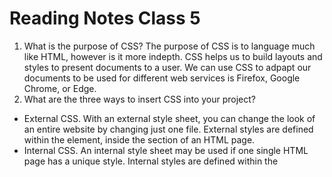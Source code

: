 # Reading Notes Class 5

1. What is the purpose of CSS? The purpose of CSS is to language much like HTML, however is it more indepth. CSS helps us to build layouts and styles to present documents to a user. We can use CSS to adpapt our documents to be used for different web services is Firefox, Google Chrome, or Edge.  
2. What are the three ways to insert CSS into your project?
  - External CSS. With an external style sheet, you can change the look of an entire website by changing just one file. External styles are defined within the <link> element, inside the <head> section of an HTML page.
  - Internal CSS. An internal style sheet may be used if one single HTML page has a unique style. Internal styles are defined within the <style> element, inside the <head> section of an HTML page.
  - Inline CSS.  An inline style may be used to apply a unique style for a single element. nline styles are defined within the "style" attribute of the relevant element.
3. Write an example of a CSS rule that would give all < p> elements red text.











